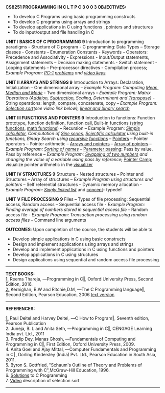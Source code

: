 **CS8251 PROGRAMMING IN C L T P C 3 0 0 3 OBJECTIVES:**

 - To develop C Programs using basic programming constructs
 - To develop C programs using arrays and strings  
 - To develop applications in C using functions , pointers and structures
 - To do input/output and file handling in C

**UNIT I BASICS OF C PROGRAMMING 9** Introduction to programming
paradigms - Structure of C program - C programming: Data Types – Storage
classes - Constants – Enumeration Constants - Keywords – Operators:
Precedence and Associativity - Expressions - Input/Output statements,
Assignment statements – Decision making statements - Switch statement -
Looping statements – Pre-processor directives - Compilation process; 
*Example Program: [PC-1 problems][0] and [video keys][0keys]*

**UNIT II ARRAYS AND STRINGS 9** Introduction to Arrays: Declaration,
Initialization – One dimensional array – *Example Program: Computing*
*[Mean, Median and Mode][6]* - Two dimensional arrays – *Example Program:*
*Matrix Operations ([Addition][6a], [Subtraction][6b], Scaling, Determinant and [Transpose][6e])* - String
operations: length, compare, concatenate, copy – *Example Program:* 
*[Selection sort][1](see video link below), [linear and binary search][i3]*

**UNIT III FUNCTIONS AND POINTERS 9** Introduction to functions:
Function prototype, function definition, function call, Built-in
functions ([string functions][i5], [math functions][i6]) – Recursion – Example
Program: *[Simple calculator][7], Computation of [Sine series][7a], [Scientific calculator][7b] using*
*built-in functions, Binary Search using [recursive functions][recursion]* – [Pointers][5] –
Pointer operators – Pointer arithmetic – [Arrays and pointers][i1] – [Array of
pointers][i2] – *Example Program: [Sorting of names][8]* – [Parameter passing][i4]: Pass
by value, Pass by reference – *Example Program: [Swapping of two numbers][2]*
*and changing the value of a variable using pass by reference*; [Pointer Camp][3]; 
visualize pointer arithmetic in the [visualizer][4]

**UNIT IV STRUCTURES 9** Structure - Nested structures – Pointer and
Structures – Array of structures – *Example Program using structures and*
*pointers* – Self referential structures – Dynamic memory allocation -
*Example Program: [Singly linked list][8a]* and [concept][8b]- typedef

**UNIT V FILE PROCESSING 9** Files – Types of file processing:
Sequential access, Random access – Sequential access file - *Example*
*Program: Finding average of numbers stored in sequential access file* -
Random access file - *Example Program: Transaction processing using*
*random access files* – Command line arguments

**OUTCOMES**: Upon completion of the course, the students will be able to

 - Develop simple applications in C using basic constructs
 - Design and implement applications using arrays and strings
 - Develop and implement applications in C using functions and pointers
 - Develop applications in C using structures
 - Design applications using sequential and random access file
processing


----------


**TEXT BOOKS:**  
[1.][10a] Reema Thareja, ―Programming in C‖, Oxford University Press, Second
Edition, 2016.  
[2.][10] Kernighan, B.W and Ritchie,D.M, ―The C Programming language‖, Second
Edition, Pearson Education, 2006 [text version][11]  


----------


**REFERENCES:**    

[1.][12] Paul Deitel and Harvey Deitel, ―C How to Program‖, Seventh edition,
Pearson Publication  
2. Juneja, B. L and Anita Seth, ―Programming in C‖, CENGAGE Learning
India pvt. Ltd., 2011  
3. Pradip Dey, Manas Ghosh, ―Fundamentals of Computing and Programming
in C‖, First Edition, Oxford University Press, 2009.  
4. Anita Goel and Ajay Mittal, ―Computer Fundamentals and Programming in
C‖, Dorling Kindersley (India) Pvt. Ltd., Pearson Education in South
Asia, 2011.  
5. Byron S. Gottfried, "Schaum's Outline of Theory and Problems of
Programming with C",McGraw-Hill Education, 1996.  
6. [Solutions][9] to C Programming   
7. [Video][v1] description of selection sort

----------

[v1]: http://j.mp/selectionSortVideo 

[0]: http://j.mp/clangKITE 
[0keys]: http://j.mp/clangKeys 
[1]: http://j.mp/selectionSortCC
[2]: http://j.mp/swapUsingPointers
[3]: http://j.mp/pointerKITE 
[4]: http://bit.ly/pArithmeticV 
[5]: http://j.mp/pointerGrok
[6]: http://bit.ly/statStartCD
[6a]: http://j.mp/additionMatrixCC
[6b]: http://j.mp/subtractMatrixCC
[6e]: http://j.mp/transposeMatrixCC
[7]: http://j.mp/simpleCalculatorCC 
[7a]:  http://j.mp/sineSeriesCC
[7b]: http://j.mp/scalculatorCC
[8]: http://j.mp/sortLikeUnix 
[9]: http://www.eng.uerj.br/~fariasol/disciplinas/LABPROG/C_language/Kernighan_and_Ritchie/solved-exercises/solved-exercises.html/
[8a]: http://j.mp/linkedStackCC 
[8b]: https://github.com/kgisl/cs8251/blob/master/files/monkeys.pdf

[10]: https://github.com/kgisl/cs8251/blob/master/files/C%20Programming%20Language%2C%202nd%20Edition%20by%20Brian%20W.%20Kernighan%2C%20Dennis%20M.%20Ritchie.pdf

[10a]: https://github.com/kgisl/cs8251/blob/master/files/rema%20thareja.pdf
[11]: https://archive.org/stream/CProgrammingLanguage2ndEditionByBrianW.KernighanDennisM.Ritchie/C%20Programming%20Language%2C%202nd%20Edition%20by%20Brian%20W.%20Kernighan%2C%20Dennis%20M.%20Ritchie_djvu.txt

[12]: https://github.com/kgisl/cs8251/blob/master/files/C_How_to_Program_7th_Edition_by_Paul_Dei.pdf


[i1]: https://github.com/kgisl/cs8251/blob/master/notes/PointerAndArrays.md#array-and-pointers  
[i2]: https://github.com/kgisl/cs8251/blob/master/notes/PointerAndArrays.md#array-of-pointers  
[i3]: https://github.com/kgisl/cs8251/blob/master/notes/linearSearchAndBinarySearch.md#linear-search  
[recursion]: https://github.com/kgisl/cs8251/blob/master/notes/linearSearchAndBinarySearch.md#recusion-code-for-binary-search  

[i4]: https://github.com/kgisl/cs8251/blob/master/notes/parameterPassing.md#parameter-passing

[i5]: https://files.gitter.im/cs8251/Lobby/XCpS/stringMethods.png

[i6]: https://files.gitter.im/cs8251/Lobby/voK4/Screenshot-2017-12-13-at-21.16.07.png